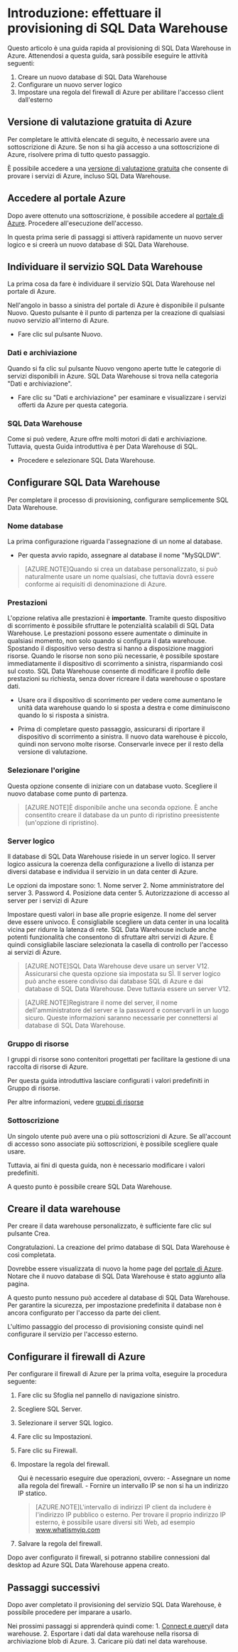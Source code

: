 <properties
   pageTitle="Introduzione: effettuare il provisioning di SQL Data Warehouse | Microsoft Azure"
   description="Eseguire il provisioning di SQL Data Warehouse attenendosi ai passaggi e alle linee guida seguenti."
   services="sql-data-warehouse"
   documentationCenter="NA"
   authors="jrowlandjones"
   manager="barbkess"
   editor=""/>

<tags
   ms.service="sql-data-warehouse"
   ms.devlang="NA"
   ms.topic="article"
   ms.tgt_pltfrm="NA"
   ms.workload="data-services"
   ms.date="06/23/2015"
   ms.author="JRJ@BigBangData.co.uk;barbkess"/>

# Introduzione: effettuare il provisioning di SQL Data Warehouse #

Questo articolo è una guida rapida al provisioning di SQL Data Warehouse in Azure. Attenendosi a questa guida, sarà possibile eseguire le attività seguenti:

1. Creare un nuovo database di SQL Data Warehouse
2. Configurare un nuovo server logico
3. Impostare una regola del firewall di Azure per abilitare l'accesso client dall'esterno

## Versione di valutazione gratuita di Azure ##
Per completare le attività elencate di seguito, è necessario avere una sottoscrizione di Azure. Se non si ha già accesso a una sottoscrizione di Azure, risolvere prima di tutto questo passaggio.

È possibile accedere a una [versione di valutazione gratuita][] che consente di provare i servizi di Azure, incluso SQL Data Warehouse.


## Accedere al portale Azure ##

Dopo avere ottenuto una sottoscrizione, è possibile accedere al [portale di Azure][]. Procedere all'esecuzione dell'accesso.

In questa prima serie di passaggi si attiverà rapidamente un nuovo server logico e si creerà un nuovo database di SQL Data Warehouse.

## Individuare il servizio SQL Data Warehouse

La prima cosa da fare è individuare il servizio SQL Data Warehouse nel portale di Azure.

Nell'angolo in basso a sinistra del portale di Azure è disponibile il pulsante Nuovo. Questo pulsante è il punto di partenza per la creazione di qualsiasi nuovo servizio all'interno di Azure.

- Fare clic sul pulsante Nuovo.

### Dati e archiviazione

Quando si fa clic sul pulsante Nuovo vengono aperte tutte le categorie di servizi disponibili in Azure. SQL Data Warehouse si trova nella categoria "Dati e archiviazione".

- Fare clic su "Dati e archiviazione" per esaminare e visualizzare i servizi offerti da Azure per questa categoria.

### SQL Data Warehouse

Come si può vedere, Azure offre molti motori di dati e archiviazione. Tuttavia, questa Guida introduttiva è per Data Warehouse di SQL.

- Procedere e selezionare SQL Data Warehouse.

## Configurare SQL Data Warehouse

Per completare il processo di provisioning, configurare semplicemente SQL Data Warehouse.


### Nome database

La prima configurazione riguarda l'assegnazione di un nome al database.



- Per questa avvio rapido, assegnare al database il nome "MySQLDW".


> [AZURE.NOTE]Quando si crea un database personalizzato, si può naturalmente usare un nome qualsiasi, che tuttavia dovrà essere conforme ai requisiti di denominazione di Azure.

### Prestazioni

L'opzione relativa alle prestazioni è **importante**. Tramite questo dispositivo di scorrimento è possibile sfruttare le potenzialità scalabili di SQL Data Warehouse. Le prestazioni possono essere aumentate o diminuite in qualsiasi momento, non solo quando si configura il data warehouse. Spostando il dispositivo verso destra si hanno a disposizione maggiori risorse. Quando le risorse non sono più necessarie, è possibile spostare immediatamente il dispositivo di scorrimento a sinistra, risparmiando così sul costo. SQL Data Warehouse consente di modificare il profilo delle prestazioni su richiesta, senza dover ricreare il data warehouse o spostare dati.

- Usare ora il dispositivo di scorrimento per vedere come aumentano le unità data warehouse quando lo si sposta a destra e come diminuiscono quando lo si risposta a sinistra.

- Prima di completare questo passaggio, assicurarsi di riportare il dispositivo di scorrimento a sinistra. Il nuovo data warehouse è piccolo, quindi non servono molte risorse. Conservarle invece per il resto della versione di valutazione.

### Selezionare l'origine

Questa opzione consente di iniziare con un database vuoto. Scegliere il nuovo database come punto di partenza.

> [AZURE.NOTE]È disponibile anche una seconda opzione. È anche consentito creare il database da un punto di ripristino preesistente (un'opzione di ripristino).

### Server logico

Il database di SQL Data Warehouse risiede in un server logico. Il server logico assicura la coerenza della configurazione a livello di istanza per diversi database e individua il servizio in un data center di Azure.

Le opzioni da impostare sono: 1. Nome server 2. Nome amministratore del server 3. Password 4. Posizione data center 5. Autorizzazione di accesso al server per i servizi di Azure

Impostare questi valori in base alle proprie esigenze. Il nome del server deve essere univoco. È consigliabile scegliere un data center in una località vicina per ridurre la latenza di rete. SQL Data Warehouse include anche potenti funzionalità che consentono di sfruttare altri servizi di Azure. È quindi consigliabile lasciare selezionata la casella di controllo per l'accesso ai servizi di Azure.

> [AZURE.NOTE]SQL Data Warehouse deve usare un server V12. Assicurarsi che questa opzione sia impostata su SÌ. Il server logico può anche essere condiviso dai database SQL di Azure e dai database di SQL Data Warehouse. Deve tuttavia essere un server V12.

> [AZURE.NOTE]Registrare il nome del server, il nome dell'amministratore del server e la password e conservarli in un luogo sicuro. Queste informazioni saranno necessarie per connettersi al database di SQL Data Warehouse.

### Gruppo di risorse
I gruppi di risorse sono contenitori progettati per facilitare la gestione di una raccolta di risorse di Azure.

Per questa guida introduttiva lasciare configurati i valori predefiniti in Gruppo di risorse.

Per altre informazioni, vedere [gruppi di risorse](../azure-portal/resource-group-portal.md)

### Sottoscrizione
Un singolo utente può avere una o più sottoscrizioni di Azure. Se all'account di accesso sono associate più sottoscrizioni, è possibile scegliere quale usare.

Tuttavia, ai fini di questa guida, non è necessario modificare i valori predefiniti.

A questo punto è possibile creare SQL Data Warehouse.

## Creare il data warehouse ##
Per creare il data warehouse personalizzato, è sufficiente fare clic sul pulsante Crea.

Congratulazioni. La creazione del primo database di SQL Data Warehouse è così completata.

Dovrebbe essere visualizzata di nuovo la home page del [portale di Azure][]. Notare che il nuovo database di SQL Data Warehouse è stato aggiunto alla pagina.


A questo punto nessuno può accedere al database di SQL Data Warehouse. Per garantire la sicurezza, per impostazione predefinita il database non è ancora configurato per l'accesso da parte dei client.

L'ultimo passaggio del processo di provisioning consiste quindi nel configurare il servizio per l'accesso esterno.

## Configurare il firewall di Azure ##

Per configurare il firewall di Azure per la prima volta, eseguire la procedura seguente:

1. Fare clic su Sfoglia nel pannello di navigazione sinistro.

2. Scegliere SQL Server.

3. Selezionare il server SQL logico.

4. Fare clic su Impostazioni.

5. Fare clic su Firewall.

6. Impostare la regola del firewall.

    Qui è necessario eseguire due operazioni, ovvero: - Assegnare un nome alla regola del firewall. - Fornire un intervallo IP se non si ha un indirizzo IP statico.

    > [AZURE.NOTE]L'intervallo di indirizzi IP client da includere è l'indirizzo IP pubblico o esterno. Per trovare il proprio indirizzo IP esterno, è possibile usare diversi siti Web, ad esempio <a href="http://www.whatismyip.com" target="_blank">www.whatismyip.com</a>

7. Salvare la regola del firewall.


Dopo aver configurato il firewall, si potranno stabilire connessioni dal desktop ad Azure SQL Data Warehouse appena creato.

## Passaggi successivi

Dopo aver completato il provisioning del servizio SQL Data Warehouse, è possibile procedere per imparare a usarlo.

Nei prossimi passaggi si apprenderà quindi come: 1. [Connect e query][]il data warehouse. 2. Esportare i dati dal data warehouse nella risorsa di archiviazione blob di Azure. 3. Caricare più dati nel data warehouse.


<!--Image references-->


<!-- Articles -->
[Connect e query]: sql-data-warehouse-get-started-connect-query.md

<!--External links-->
[versione di valutazione gratuita]: https://azure.microsoft.com/it-it/pricing/free-trial/
[portale di Azure]: https://portal.azure.com/

<!---HONumber=July15_HO4-->